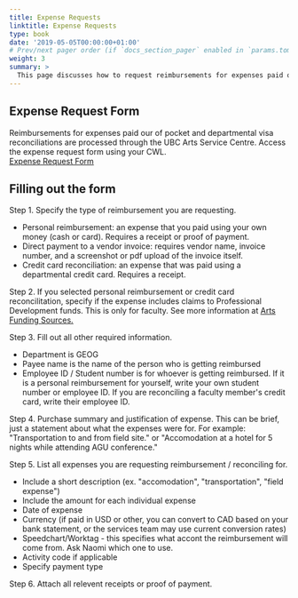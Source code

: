 ```yaml
---
title: Expense Requests
linktitle: Expense Requests
type: book
date: '2019-05-05T00:00:00+01:00'
# Prev/next pager order (if `docs_section_pager` enabled in `params.toml`)
weight: 3
summary: >
  This page discusses how to request reimbursements for expenses paid out of pocket, and how to reconcile expenses from a departmental visa card.
---
```

## Expense Request Form
Reimbursements for expenses paid our of pocket and departmental visa reconciliations are processed through the UBC Arts Service Centre. Access the expense request form using your CWL. <br>
<ins>[Expense Request Form](https://finance.air.arts.ubc.ca/submit-a-form/expense-request-form/)<ins> 

## Filling out the form
Step 1. Specify the type of reimbursement you are requesting. 
  - Personal reimbursement: an expense that you paid using your own money (cash or card). Requires a receipt or proof of payment.
  - Direct payment to a vendor invoice: requires vendor name, invoice number, and a screenshot or pdf upload of the invoice itself.
  - Credit card reconciliation: an expense that was paid using a departmental credit card. Requires a receipt.

Step 2. If you selected personal reimbursement or credit card reconcilitation, specify if the expense includes claims to Professional Development funds. This is only for faculty. 
See more information at <ins>[Arts Funding Sources](https://finance.arts.ubc.ca/funding-resources/arts-funding-sources/)<ins>.

Step 3. Fill out all other required information. 
  - Department is GEOG
  - Payee name is the name of the person who is getting reimbursed
  - Employee ID / Student number is for whoever is getting reimbursed. If it is a personal reimbursement for yourself, write your own student number or employee ID. If you are reconciling a faculty member's credit card, write their employee ID.

Step 4. Purchase summary and justification of expense.
This can be brief, just a statement about what the expenses were for. For example: "Transportation to and from field site." or "Accomodation at a hotel for 5 nights while attending AGU conference."

Step 5. List all expenses you are requesting reimbursement / reconciling for.
  - Include a short description (ex. "accomodation", "transportation", "field expense")
  - Include the amount for each individual expense 
  - Date of expense
  - Currency (if paid in USD or other, you can convert to CAD based on your bank statement, or the services team may use current conversion rates)
  - Speedchart/Worktag - this specifies what accont the reimbursement will come from. Ask Naomi which one to use.
  - Activity code if applicable
  - Specify payment type

Step 6. Attach all relevent receipts or proof of payment. 
